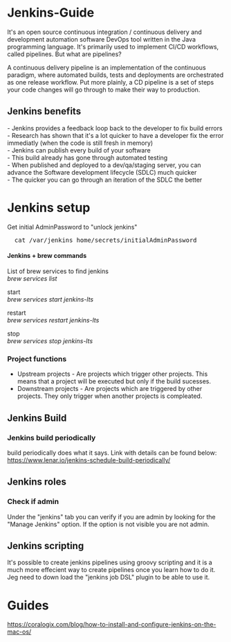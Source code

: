 # Jenkins-Guide

It's an open source continuous integration / continuous delivery and development automation software DevOps tool written in the Java programming language. It's primarily used to implement CI/CD workflows, called pipelines. But what are pipelines?

A continuous delivery pipeline is an implementation of the continuous paradigm, where automated builds, tests and deployments are orchestrated as one release workflow. Put more plainly, a CD pipeline is a set of steps your code changes will go through to make their way to production.

<h2>Jenkins benefits</h2>
- Jenkins provides a feedback loop back to the developer to fix build errors <br>
- Research has shown that it's a lot quicker to have a developer fix the error immediatly (when the code is still fresh in memory) <br>
- Jenkins can publish every build of your software <br>
- This build already has gone through automated testing <br>
- When published and deployed to a dev/qa/staging server, you can advance the Software development lifecycle (SDLC) much quicker <br>
- The quicker you can go through an iteration of the SDLC the better <br>

<h1>Jenkins setup</h1>

Get initial AdminPassword to "unlock jenkins" 
<pre>
  cat /var/jenkins_home/secrets/initialAdminPassword
</pre>

#### Jenkins + brew commands

List of brew services to find jenkins <br>
<i> brew services list </i>

start<br>
<i>brew services start jenkins-lts</i>

restart <br>
<i>brew services restart jenkins-lts</i>

stop <br>
<i>brew services stop jenkins-lts</i>

### Project functions

- Upstream projects - Are projects which trigger other projects. This means that a project will be executed but only if the build sucesses.
- Downstream projects - Are projects which are triggered by other projects. They only trigger when another projects is compleated. 

## Jenkins Build

### Jenkins build periodically

build periodically does what it says. Link with details can be found below: <br>
https://www.lenar.io/jenkins-schedule-build-periodically/

<h2>Jenkins roles</h2>
<h3>Check if admin</h3>
Under the "jenkins" tab you can verify if you are admin by looking for the "Manage Jenkins" option. If the option is not visible you are not admin.

<h2>Jenkins scripting</h2>
It's possible to create jenkins pipelines using groovy scripting and it is a much more effecient way to create pipelines once you learn how to do it. <br>
Jeg need to down load the "jenkins job DSL" plugin to be able to use it.<br>

<h1>Guides</h1>

https://coralogix.com/blog/how-to-install-and-configure-jenkins-on-the-mac-os/
